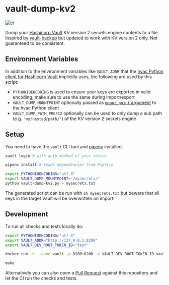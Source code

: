# vault-dump-kv2

[![ci](https://github.com/camunda/vault-dump-kv2/actions/workflows/ci.yml/badge.svg)](https://github.com/camunda/vault-dump-kv2/actions/workflows/ci.yml)

Dump your [Hashicorp Vault](https://www.vaultproject.io/) KV version 2 secrets engine contents to a file.
Inspired by [vault-backup](https://github.com/shaneramey/vault-backup) but updated to work with KV version 2 only. Not guaranteed to be consistent.

## Environment Variables

In addition to the environment variables like `VAULT_ADDR` that the [hvac Python client for Hashicorp Vault](https://python-hvac.org/) implicitly uses, the following are used by this script:

- `PYTHONIOENCODING` is used to ensure your keys are exported in valid encoding, make sure to use the same during import/export
- `VAULT_DUMP_MOUNTPOINT` optionally passed as [`mount_point` argument](https://hvac.readthedocs.io/en/stable/usage/secrets_engines/kv_v2.html) to the hvac Python client
- `VAULT_DUMP_PATH_PREFIX` optionally can be used to only dump a sub path (e.g. `"my/nested/path/"`) of the KV version 2 secrets engine

## Setup

You need to have the `vault` CLI tool and [pipenv](https://pipenv.pypa.io/) installed.

```sh
vault login # with auth method of your choice

pipenv install # reads dependencies from Pipfile

export PYTHONIOENCODING="utf-8"
export VAULT_DUMP_MOUNTPOINT="/mysecrets/"
python vault-dump-kv2.py > mysecrets.txt
```

The generated script can be run with `sh mysecrets.txt` but beware that all keys in the target Vault will be overwritten on import!

## Development

To run all checks and tests locally do:

```sh
export PYTHONIOENCODING="utf-8"
export VAULT_ADDR="http://127.0.0.1:8200"
export VAULT_DEV_ROOT_TOKEN_ID="test"

docker run -d --name vault -p 8200:8200 -e VAULT_DEV_ROOT_TOKEN_ID vault

make
```

Alternatively you can also open a [Pull Request](https://github.com/camunda/vault-dump-kv2/pulls) against this repository and let the CI run the checks and tests.
